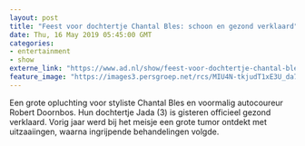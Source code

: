 ```yaml
---
layout: post
title: "Feest voor dochtertje Chantal Bles: schoon en gezond verklaard"
date: Thu, 16 May 2019 05:45:00 GMT
categories: 
- entertainment 
- show 
externe_link: "https://www.ad.nl/show/feest-voor-dochtertje-chantal-bles-schoon-en-gezond-verklaard~aa45e793/"
feature_image: "https://images3.persgroep.net/rcs/MIU4N-tkjudT1xE3U_da7gccOdo/diocontent/148492959/_fitwidth/400/?appId=21791a8992982cd8da851550a453bd7f&quality=0.7"
---
```


Een grote opluchting voor styliste Chantal Bles en voormalig autocoureur Robert Doornbos. Hun dochtertje Jada (3) is gisteren officieel gezond verklaard. Vorig jaar werd bij het meisje een grote tumor ontdekt met uitzaaiingen, waarna ingrijpende behandelingen volgde.
